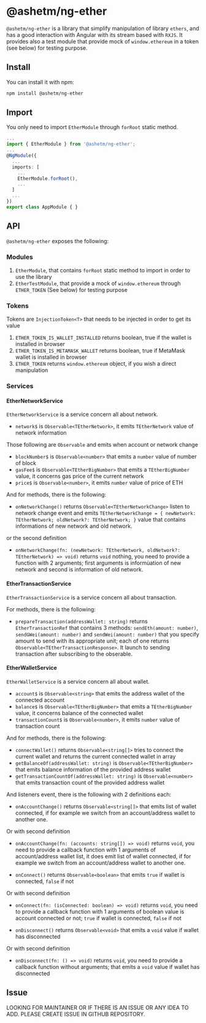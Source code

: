 
# @ashetm/ng-ether

``@ashetm/ng-ether`` is a library that simplify manipulation of library ``ethers``, and has a good interaction with Angular with its stream based with ``RXJS``. It provides also a test module that provide mock of ``window.ethereum`` in a token (see below) for testing purpose.

<!-- [![build status](http://img.shields.io/travis/likeastore/ngDialog.svg)](https://travis-ci.org/likeastore/ngDialog) -->
<!-- [![npm version](http://badge.fury.io/js/ng-dialog.svg)](http://badge.fury.io/js/ng-dialog) -->
<!-- [![github tag](https://img.shields.io/github/tag/likeastore/ngDialog.svg)](https://github.com/likeastore/ngDialog/tags) -->
<!-- [![Download Count](https://img.shields.io/npm/dm/ng-dialog.svg)](http://www.npmjs.com/package/ng-dialog) -->
<!-- [![Code Climate](https://codeclimate.com/github/likeastore/ngDialog/badges/gpa.svg)](https://codeclimate.com/github/likeastore/ngDialog) -->


<!-- ### [Demo](http://likeastore.github.io/ngDialog) -->

## Install

You can install it with npm:

```bash
npm install @ashetm/ng-ether
```

## Import

You only need to import ``EtherModule`` through ``forRoot`` static method.

```ts
...
import { EtherModule } from '@ashetm/ng-ether';
...
@NgModule({
  ...
  imports: [
    ...
    EtherModule.forRoot(), 
    ...
  ]
  ...
})
export class AppModule { }
```

## API

``@ashetm/ng-ether`` exposes the following: 

### Modules

1. ``EtherModule``, that contains ``forRoot`` static method to import in order to use the library
1. ``EtherTestModule``, that provide a mock of ``window.ethereum`` through ``ETHER_TOKEN`` (See below) for testing purpose

### Tokens

Tokens are ``InjectionToken<T>`` that needs to be injected in order to get its value

1. ``ETHER_TOKEN_IS_WALLET_INSTALLED`` returns boolean, true if the wallet is installed in browser
2. ``ETHER_TOKEN_IS_METAMASK_WALLET`` returns boolean, true if MetaMask wallet is installed in browser
3. ``ETHER_TOKEN`` returns ``window.ethereum`` object, if you wish a direct manipulation

### Services

#### EtherNetworkService

``EtherNetworkService`` is a service concern all about network.

* ``network$`` is ``Observable<TEtherNetwork>``, it emits ``TEtherNetwork`` value of network information

Those following are ``Observable`` and emits when account or network change

* ``blockNumber$`` is ``Observable<number>`` that emits a ``number`` value of number of block
* ``gasFee$`` is ``Observable<TEtherBigNumber>`` that emits a ``TEtherBigNumber`` value, it concerns gas price of the current network
* ``price$`` is ``Observable<number>``, it emits ``number`` value of price of ETH

And for methods, there is the following: 

* ``onNetworkChange()`` returns ``Observable<TEtherNetworkChange>`` listen to network change event and emits ``TEtherNetworkChange = { newNetwork: TEtherNetwork; oldNetwork?: TEtherNetwork; }`` value that contains informations of new network and old network.

or the second definition

* ``onNetworkChange(fn: (newNetwork: TEtherNetwork, oldNetwork?: TEtherNetwork) => void)`` returns ``void`` nothing, you need to provide a function with 2 arguments; first arguments is informùation of new network and second is information of old network.

#### EtherTransactionService

``EtherTransactionService`` is a service concern all about transaction.

For methods, there is the following: 

* ``prepareTransaction(addressWallet: string)`` returns ``EtherTransactionRef`` that contains 3 methods: ``sendEth(amount: number)``, ``sendGWei(amount: number)`` and ``sendWei(amount: number)`` that you specify amount to send with its appropriate unit; each of one returns ``Observable<TEtherTransactionResponse>``. It launch to sending transaction after subscribing to the obserable.

#### EtherWalletService

``EtherWalletService`` is a service concern all about wallet.

* ``account$`` is ``Observable<string>`` that emits the address wallet of the connected account
* ``balance$`` is ``Observable<TEtherBigNumber>`` that emits a ``TEtherBigNumber`` value, it concerns balance of the connected wallet
* ``transactionCount$`` is ``Observable<number>``, it emits ``number`` value of transaction count

And for methods, there is the following: 

* ``connectWallet()`` returns ``Observable<string[]>`` tries to connect the current wallet and returns the current connected wallet in array
* ``getBalanceOf(addressWallet: string)`` is ``Observable<TEtherBigNumber>`` that emits balance information of the provided address wallet
* ``getTransactionCountOf(addressWallet: string)`` is ``Observable<number>`` that emits transaction count of the provided address wallet

And listeners event, there is the following with 2 definitions each: 

* ``onAccountChange()`` returns ``Observable<string[]>`` that emits list of wallet connected, if for example we switch from an account/address wallet to another one.

Or with second definition

* ``onAccountChange(fn: (accounts: string[]) => void)`` returns ``void``, you need to provide a callback function with 1 arguments of account/address wallet list, it does emit list of wallet connected, if for example we switch from an account/address wallet to another one.

* ``onConnect()`` returns ``Observable<boolean>`` that emits ``true`` if wallet is connected, ``false`` if not

Or with second definition

* ``onConnect(fn: (isConnected: boolean) => void)`` returns ``void``, you need to provide a callback function with 1 arguments of boolean value is account connected or not; ``true`` if wallet is connected, ``false`` if not

* ``onDisconnect()`` returns ``Observable<void>`` that emits a ``void`` value if wallet has disconnected

Or with second definition

* ``onDisconnect(fn: () => void)`` returns ``void``, you need to provide a callback function without arguments; that emits a ``void`` value if wallet has disconnected

## Issue

LOOKING FOR MAINTAINER OR IF THERE IS AN ISSUE OR ANY IDEA TO ADD. PLEASE CREATE ISSUE IN GITHUB REPOSITORY.
